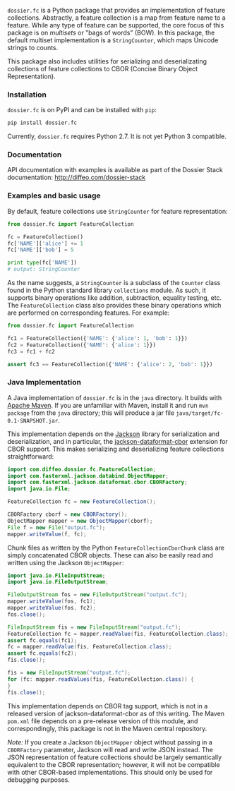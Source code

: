 `dossier.fc` is a Python package that provides an implementation of feature 
collections. Abstractly, a feature collection is a map from feature name to 
a feature. While any type of feature can be supported, the core focus of this 
package is on *multisets* or "bags of words" (BOW). In this package, the 
default multiset implementation is a `StringCounter`, which maps Unicode 
strings to counts.

This package also includes utilities for serializing and deserializating 
collections of feature collections to CBOR (Concise Binary Object 
Representation).


### Installation

`dossier.fc` is on PyPI and can be installed with `pip`:

```bash
pip install dossier.fc
```

Currently, `dossier.fc` requires Python 2.7. It is not yet Python 3 compatible.


### Documentation

API documentation with examples is available as part of the Dossier Stack 
documentation: http://diffeo.com/dossier-stack


### Examples and basic usage

By default, feature collections use `StringCounter` for feature representation:

```python
from dossier.fc import FeatureCollection

fc = FeatureCollection()
fc['NAME']['alice'] += 1
fc['NAME']['bob'] = 5

print type(fc['NAME'])
# output: StringCounter
```

As the name suggests, a `StringCounter` is a subclass of the `Counter` class 
found in the Python standard library `collections` module. As such, it supports 
binary operations like addition, subtraction, equality testing, etc. 
The `FeatureCollection` class also provides these binary operations which are 
performed on corresponding features. For example:

```python
from dossier.fc import FeatureCollection

fc1 = FeatureCollection({'NAME': {'alice': 1, 'bob': 1}})
fc2 = FeatureCollection({'NAME': {'alice': 1}})
fc3 = fc1 + fc2

assert fc3 == FeatureCollection({'NAME': {'alice': 2, 'bob': 1}})
```

### Java Implementation

A Java implementation of `dossier.fc` is in the ``java`` directory.  It builds with [Apache Maven](http://maven.apache.org/).  If you are unfamiliar with Maven, install it and run ``mvn package`` from the ``java`` directory; this will produce a jar file ``java/target/fc-0.1-SNAPSHOT.jar``.

This implementation depends on the [Jackson](https://github.com/FasterXML/jackson) library for serialization and deserialization, and in particular, the [jackson-dataformat-cbor](https://github.com/FasterXML/jackson-dataformat-cbor) extension for CBOR support.  This makes serializing and deserializing feature collections straightforward:

```java
import com.diffeo.dossier.fc.FeatureCollection;
import com.fasterxml.jackson.databind.ObjectMapper;
import com.fasterxml.jackson.dataformat.cbor.CBORFactory;
import java.io.File;

FeatureCollection fc = new FeatureCollection();

CBORFactory cborf = new CBORFactory();
ObjectMapper mapper = new ObjectMapper(cborf);
File f = new File("output.fc");
mapper.writeValue(f, fc);
```

Chunk files as written by the Python `FeatureCollectionCborChunk` class are simply concatenated CBOR objects.  These can also be easily read and written using the Jackson `ObjectMapper`:

```java
import java.io.FileInputStream;
import java.io.FileOutputStream;

FileOutputStream fos = new FileOutputStream("output.fc");
mapper.writeValue(fos, fc1);
mapper.writeValue(fos, fc2);
fos.close();

FileInputStream fis = new FileInputStream("output.fc");
FeatureCollection fc = mapper.readValue(fis, FeatureCollection.class);
assert fc.equals(fc1);
fc = mapper.readValue(fis, FeatureCollection.class);
assert fc.equals(fc2);
fis.close();

fis = new FileInputStream("output.fc");
for (fc: mapper.readValues(fis, FeatureCollection.class)) {
}
fis.close();
```

This implementation depends on CBOR tag support, which is not in a released version of jackson-dataformat-cbor as of this writing.  The Maven `pom.xml` file depends on a pre-release version of this module, and correspondingly, this package is not in the Maven central repository.

*Note:* If you create a Jackson `ObjectMapper` object without passing in a `CBORFactory` parameter, Jackson will read and write JSON instead.  The JSON representation of feature collections should be largely semantically equivalent to the CBOR representation; however, it will not be compatible with other CBOR-based implementations.  This should only be used for debugging purposes.
